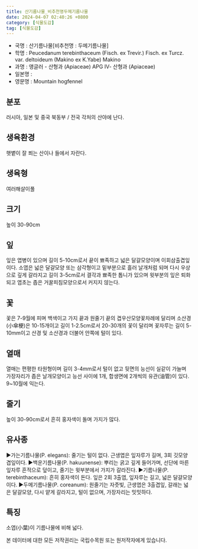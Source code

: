 ```yaml
---
title: 산기름나물_비추천명두메기름나물
date: 2024-04-07 02:40:26 +0800
category: [식물도감]
tag: [식물도감]
---
```




- 국명 : 산기름나물[비추천명 : 두메기름나물]
- 학명 : Peucedanum terebinthaceum (Fisch. ex Trevir.) Fisch. ex Turcz. var. deltoideum (Makino ex K.Yabe) Makino
- 과명 : 앵글러 - 산형과 (Apiaceae) APG Ⅳ- 산형과 (Apiaceae)
- 일본명 : 
- 영문명 : Mountain hogfennel


## 분포
러시아, 일본 및 중국 북동부  / 전국 각처의 산야에 난다.
## 생육환경
햇볕이 잘 쬐는 산이나 들에서 자란다.
## 생육형
여러해살이풀
## 크기
높이 30-90cm
## 잎
잎은 엽병이 있으며 길이 5-10cm로서 끝이 뾰족하고 넓은 달걀모양이며 이회삼출겹잎이다. 소엽은 넓은 달걀모양 또는 삼각형이고 밑부분으로 흘러 날개처럼 되며 다시 우상으로 깊게 갈라지고 길이 3-5cm로서 결각과 뾰족한 톱니가 있으며 윗부분의 잎은 퇴화되고 엽초는 좁은 거꿀피침모양으로서 커지지 않는다.
## 꽃
꽃은 7-9월에 피며 백색이고 가지 끝과 원줄기 끝의 겹우산모양꽃차례에 달리며 소산경(小傘梗)은 10-15개이고 길이 1-2.5cm로서 20-30개의 꽃이 달리며 꽃자루는 길이 5-10mm이고 산경 및 소산경과 더불어 안쪽에 털이 있다.
## 열매
열매는 편평한 타원형이며 길이 3-4mm로서 털이 없고 뒷면의 능선이 실같이 가늘며 가장자리가 좁은 날개모양이고 능선 사이에 1개, 합생면에 2개씩의 유관(油管)이 있다. 9~10월에 익는다. 
## 줄기
높이 30-90cm로서 흔히 홍자색이 돌며 가지가 많다.
## 유사종
▶가는기름나물(P. elegans): 줄기는 털이 없다. 근생엽은 잎자루가 길며, 3회 깃모양겹잎이다.▶백운기름나물(P. hakuunense): 뿌리는 굵고 깊게 들어가며, 선단에 마른 잎자루 흔적으로 덮이고, 줄기는 윗부분에서 가지가 갈라진다. ▶기름나물(P. terebinthaceum): 흔히 홍자색이 돈다. 잎은 2회 3출엽, 잎자루는 길고, 넓은 달걀모양이다. ▶두메기름나물(P. coreanum): 원줄기는 자줏빛, 근생엽은 3출겹잎, 갈래는 넓은 달걀모양, 다시 얕게 갈라지고, 털이 없으며, 가장자리는 밋밋하다.
## 특징
소엽(小葉)이 기름나물에 비해 넓다.






본 데이터에 대한 모든 저작권리는 국립수목원 또는 원저작자에게 있습니다.
